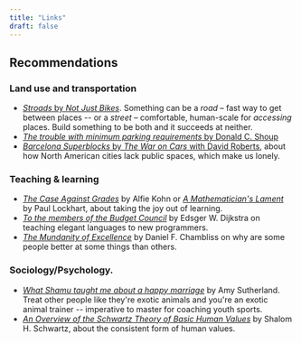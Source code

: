 ```yaml
---
title: "Links"
draft: false
---
```


## Recommendations

### Land use and transportation

- [_Stroads_ by _Not Just Bikes_](https://www.youtube.com/watch?v=ORzNZUeUHAM&list=PLJp5q-R0lZ0_FCUbeVWK6OGLN69ehUTVa&index=6). Something can be a _road_ – fast way to get between places -- or a _street_ – comfortable, human-scale for _accessing_ places. Build something to be both and it succeeds at neither.
- [_The trouble with minimum parking requirements_ by Donald C. Shoup](http://shoup.bol.ucla.edu/Trouble.pdf)
- [_Barcelona Superblocks_ by _The War on Cars_ with David Roberts](https://sites.libsyn.com/132228/twoc-bonus-barcelonas-superblocks-with-david-roberts-of-vox), about how North American cities lack public spaces, which make us lonely.



### Teaching & learning

- [_The Case Against Grades_](https://www.alfiekohn.org/article/case-grades/) by Alfie Kohn or [_A Mathematician's Lament_](https://worrydream.com/refs/Lockhart_2002_-_A_Mathematician%27s_Lament.pdf) by Paul Lockhart, about taking the joy out of learning.
- [_To the members of the Budget Council_](https://www.cs.utexas.edu/users/EWD/transcriptions/OtherDocs/Haskell.html) by Edsger W. Dijkstra on teaching elegant languages to new programmers.
- [_The Mundanity of Excellence_](https://academics.hamilton.edu/documents/themundanityofexcellence.pdf) by Daniel F. Chambliss on why are some people better at some things than others.


### Sociology/Psychology.


- [_What Shamu taught me about a happy marriage_](https://www.nytimes.com/2019/10/11/style/modern-love-what-shamu-taught-me-happy-marriage.html) by Amy Sutherland. Treat other people like they're exotic animals and you're an exotic animal trainer -- imperative to master for coaching youth sports.
- [_An Overview of the Schwartz Theory of Basic Human Values_](https://scholarworks.gvsu.edu/cgi/viewcontent.cgi?article=1116&context=orpc) by Shalom H. Schwartz, about the consistent form of human values.